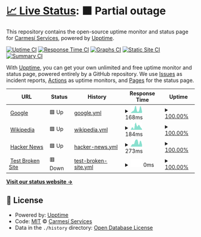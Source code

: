 # [📈 Live Status](https://status.carmesiservices.com): <!--live status--> **🟧 Partial outage**

This repository contains the open-source uptime monitor and status page for [Carmesí Services](https://carmesiservices.com), powered by [Upptime](https://github.com/upptime/upptime).

[![Uptime CI](https://github.com/CarmesiServices/status/workflows/Uptime%20CI/badge.svg)](https://github.com/CarmesiServices/status/actions?query=workflow%3A%22Uptime+CI%22)
[![Response Time CI](https://github.com/CarmesiServices/status/workflows/Response%20Time%20CI/badge.svg)](https://github.com/CarmesiServices/status/actions?query=workflow%3A%22Response+Time+CI%22)
[![Graphs CI](https://github.com/CarmesiServices/status/workflows/Graphs%20CI/badge.svg)](https://github.com/CarmesiServices/status/actions?query=workflow%3A%22Graphs+CI%22)
[![Static Site CI](https://github.com/CarmesiServices/status/workflows/Static%20Site%20CI/badge.svg)](https://github.com/CarmesiServices/status/actions?query=workflow%3A%22Static+Site+CI%22)
[![Summary CI](https://github.com/CarmesiServices/status/workflows/Summary%20CI/badge.svg)](https://github.com/CarmesiServices/status/actions?query=workflow%3A%22Summary+CI%22)

With [Upptime](https://upptime.js.org), you can get your own unlimited and free uptime monitor and status page, powered entirely by a GitHub repository. We use [Issues](https://github.com/CarmesiServices/status/issues) as incident reports, [Actions](https://github.com/CarmesiServices/status/actions) as uptime monitors, and [Pages](https://status.carmesiservices.com) for the status page.

<!--start: status pages-->
<!-- This summary is generated by Upptime (https://github.com/upptime/upptime) -->
<!-- Do not edit this manually, your changes will be overwritten -->
<!-- prettier-ignore -->
| URL | Status | History | Response Time | Uptime |
| --- | ------ | ------- | ------------- | ------ |
| <img alt="" src="https://icons.duckduckgo.com/ip3/www.google.com.ico" height="13"> [Google](https://www.google.com) | 🟩 Up | [google.yml](https://github.com/CarmesiServices/status/commits/HEAD/history/google.yml) | <details><summary><img alt="Response time graph" src="./graphs/google/response-time-week.png" height="20"> 168ms</summary><br><a href="https://status.carmesiservices.com/history/google"><img alt="Response time 103" src="https://img.shields.io/endpoint?url=https%3A%2F%2Fraw.githubusercontent.com%2FCarmesiServices%2Fstatus%2FHEAD%2Fapi%2Fgoogle%2Fresponse-time.json"></a><br><a href="https://status.carmesiservices.com/history/google"><img alt="24-hour response time 78" src="https://img.shields.io/endpoint?url=https%3A%2F%2Fraw.githubusercontent.com%2FCarmesiServices%2Fstatus%2FHEAD%2Fapi%2Fgoogle%2Fresponse-time-day.json"></a><br><a href="https://status.carmesiservices.com/history/google"><img alt="7-day response time 168" src="https://img.shields.io/endpoint?url=https%3A%2F%2Fraw.githubusercontent.com%2FCarmesiServices%2Fstatus%2FHEAD%2Fapi%2Fgoogle%2Fresponse-time-week.json"></a><br><a href="https://status.carmesiservices.com/history/google"><img alt="30-day response time 132" src="https://img.shields.io/endpoint?url=https%3A%2F%2Fraw.githubusercontent.com%2FCarmesiServices%2Fstatus%2FHEAD%2Fapi%2Fgoogle%2Fresponse-time-month.json"></a><br><a href="https://status.carmesiservices.com/history/google"><img alt="1-year response time 103" src="https://img.shields.io/endpoint?url=https%3A%2F%2Fraw.githubusercontent.com%2FCarmesiServices%2Fstatus%2FHEAD%2Fapi%2Fgoogle%2Fresponse-time-year.json"></a></details> | <details><summary><a href="https://status.carmesiservices.com/history/google">100.00%</a></summary><a href="https://status.carmesiservices.com/history/google"><img alt="All-time uptime 100.00%" src="https://img.shields.io/endpoint?url=https%3A%2F%2Fraw.githubusercontent.com%2FCarmesiServices%2Fstatus%2FHEAD%2Fapi%2Fgoogle%2Fuptime.json"></a><br><a href="https://status.carmesiservices.com/history/google"><img alt="24-hour uptime 100.00%" src="https://img.shields.io/endpoint?url=https%3A%2F%2Fraw.githubusercontent.com%2FCarmesiServices%2Fstatus%2FHEAD%2Fapi%2Fgoogle%2Fuptime-day.json"></a><br><a href="https://status.carmesiservices.com/history/google"><img alt="7-day uptime 100.00%" src="https://img.shields.io/endpoint?url=https%3A%2F%2Fraw.githubusercontent.com%2FCarmesiServices%2Fstatus%2FHEAD%2Fapi%2Fgoogle%2Fuptime-week.json"></a><br><a href="https://status.carmesiservices.com/history/google"><img alt="30-day uptime 100.00%" src="https://img.shields.io/endpoint?url=https%3A%2F%2Fraw.githubusercontent.com%2FCarmesiServices%2Fstatus%2FHEAD%2Fapi%2Fgoogle%2Fuptime-month.json"></a><br><a href="https://status.carmesiservices.com/history/google"><img alt="1-year uptime 100.00%" src="https://img.shields.io/endpoint?url=https%3A%2F%2Fraw.githubusercontent.com%2FCarmesiServices%2Fstatus%2FHEAD%2Fapi%2Fgoogle%2Fuptime-year.json"></a></details>
| <img alt="" src="https://icons.duckduckgo.com/ip3/en.wikipedia.org.ico" height="13"> [Wikipedia](https://en.wikipedia.org) | 🟩 Up | [wikipedia.yml](https://github.com/CarmesiServices/status/commits/HEAD/history/wikipedia.yml) | <details><summary><img alt="Response time graph" src="./graphs/wikipedia/response-time-week.png" height="20"> 184ms</summary><br><a href="https://status.carmesiservices.com/history/wikipedia"><img alt="Response time 205" src="https://img.shields.io/endpoint?url=https%3A%2F%2Fraw.githubusercontent.com%2FCarmesiServices%2Fstatus%2FHEAD%2Fapi%2Fwikipedia%2Fresponse-time.json"></a><br><a href="https://status.carmesiservices.com/history/wikipedia"><img alt="24-hour response time 172" src="https://img.shields.io/endpoint?url=https%3A%2F%2Fraw.githubusercontent.com%2FCarmesiServices%2Fstatus%2FHEAD%2Fapi%2Fwikipedia%2Fresponse-time-day.json"></a><br><a href="https://status.carmesiservices.com/history/wikipedia"><img alt="7-day response time 184" src="https://img.shields.io/endpoint?url=https%3A%2F%2Fraw.githubusercontent.com%2FCarmesiServices%2Fstatus%2FHEAD%2Fapi%2Fwikipedia%2Fresponse-time-week.json"></a><br><a href="https://status.carmesiservices.com/history/wikipedia"><img alt="30-day response time 159" src="https://img.shields.io/endpoint?url=https%3A%2F%2Fraw.githubusercontent.com%2FCarmesiServices%2Fstatus%2FHEAD%2Fapi%2Fwikipedia%2Fresponse-time-month.json"></a><br><a href="https://status.carmesiservices.com/history/wikipedia"><img alt="1-year response time 205" src="https://img.shields.io/endpoint?url=https%3A%2F%2Fraw.githubusercontent.com%2FCarmesiServices%2Fstatus%2FHEAD%2Fapi%2Fwikipedia%2Fresponse-time-year.json"></a></details> | <details><summary><a href="https://status.carmesiservices.com/history/wikipedia">100.00%</a></summary><a href="https://status.carmesiservices.com/history/wikipedia"><img alt="All-time uptime 100.00%" src="https://img.shields.io/endpoint?url=https%3A%2F%2Fraw.githubusercontent.com%2FCarmesiServices%2Fstatus%2FHEAD%2Fapi%2Fwikipedia%2Fuptime.json"></a><br><a href="https://status.carmesiservices.com/history/wikipedia"><img alt="24-hour uptime 100.00%" src="https://img.shields.io/endpoint?url=https%3A%2F%2Fraw.githubusercontent.com%2FCarmesiServices%2Fstatus%2FHEAD%2Fapi%2Fwikipedia%2Fuptime-day.json"></a><br><a href="https://status.carmesiservices.com/history/wikipedia"><img alt="7-day uptime 100.00%" src="https://img.shields.io/endpoint?url=https%3A%2F%2Fraw.githubusercontent.com%2FCarmesiServices%2Fstatus%2FHEAD%2Fapi%2Fwikipedia%2Fuptime-week.json"></a><br><a href="https://status.carmesiservices.com/history/wikipedia"><img alt="30-day uptime 100.00%" src="https://img.shields.io/endpoint?url=https%3A%2F%2Fraw.githubusercontent.com%2FCarmesiServices%2Fstatus%2FHEAD%2Fapi%2Fwikipedia%2Fuptime-month.json"></a><br><a href="https://status.carmesiservices.com/history/wikipedia"><img alt="1-year uptime 100.00%" src="https://img.shields.io/endpoint?url=https%3A%2F%2Fraw.githubusercontent.com%2FCarmesiServices%2Fstatus%2FHEAD%2Fapi%2Fwikipedia%2Fuptime-year.json"></a></details>
| <img alt="" src="https://icons.duckduckgo.com/ip3/news.ycombinator.com.ico" height="13"> [Hacker News](https://news.ycombinator.com) | 🟩 Up | [hacker-news.yml](https://github.com/CarmesiServices/status/commits/HEAD/history/hacker-news.yml) | <details><summary><img alt="Response time graph" src="./graphs/hacker-news/response-time-week.png" height="20"> 273ms</summary><br><a href="https://status.carmesiservices.com/history/hacker-news"><img alt="Response time 313" src="https://img.shields.io/endpoint?url=https%3A%2F%2Fraw.githubusercontent.com%2FCarmesiServices%2Fstatus%2FHEAD%2Fapi%2Fhacker-news%2Fresponse-time.json"></a><br><a href="https://status.carmesiservices.com/history/hacker-news"><img alt="24-hour response time 369" src="https://img.shields.io/endpoint?url=https%3A%2F%2Fraw.githubusercontent.com%2FCarmesiServices%2Fstatus%2FHEAD%2Fapi%2Fhacker-news%2Fresponse-time-day.json"></a><br><a href="https://status.carmesiservices.com/history/hacker-news"><img alt="7-day response time 273" src="https://img.shields.io/endpoint?url=https%3A%2F%2Fraw.githubusercontent.com%2FCarmesiServices%2Fstatus%2FHEAD%2Fapi%2Fhacker-news%2Fresponse-time-week.json"></a><br><a href="https://status.carmesiservices.com/history/hacker-news"><img alt="30-day response time 249" src="https://img.shields.io/endpoint?url=https%3A%2F%2Fraw.githubusercontent.com%2FCarmesiServices%2Fstatus%2FHEAD%2Fapi%2Fhacker-news%2Fresponse-time-month.json"></a><br><a href="https://status.carmesiservices.com/history/hacker-news"><img alt="1-year response time 313" src="https://img.shields.io/endpoint?url=https%3A%2F%2Fraw.githubusercontent.com%2FCarmesiServices%2Fstatus%2FHEAD%2Fapi%2Fhacker-news%2Fresponse-time-year.json"></a></details> | <details><summary><a href="https://status.carmesiservices.com/history/hacker-news">100.00%</a></summary><a href="https://status.carmesiservices.com/history/hacker-news"><img alt="All-time uptime 99.97%" src="https://img.shields.io/endpoint?url=https%3A%2F%2Fraw.githubusercontent.com%2FCarmesiServices%2Fstatus%2FHEAD%2Fapi%2Fhacker-news%2Fuptime.json"></a><br><a href="https://status.carmesiservices.com/history/hacker-news"><img alt="24-hour uptime 100.00%" src="https://img.shields.io/endpoint?url=https%3A%2F%2Fraw.githubusercontent.com%2FCarmesiServices%2Fstatus%2FHEAD%2Fapi%2Fhacker-news%2Fuptime-day.json"></a><br><a href="https://status.carmesiservices.com/history/hacker-news"><img alt="7-day uptime 100.00%" src="https://img.shields.io/endpoint?url=https%3A%2F%2Fraw.githubusercontent.com%2FCarmesiServices%2Fstatus%2FHEAD%2Fapi%2Fhacker-news%2Fuptime-week.json"></a><br><a href="https://status.carmesiservices.com/history/hacker-news"><img alt="30-day uptime 99.97%" src="https://img.shields.io/endpoint?url=https%3A%2F%2Fraw.githubusercontent.com%2FCarmesiServices%2Fstatus%2FHEAD%2Fapi%2Fhacker-news%2Fuptime-month.json"></a><br><a href="https://status.carmesiservices.com/history/hacker-news"><img alt="1-year uptime 99.90%" src="https://img.shields.io/endpoint?url=https%3A%2F%2Fraw.githubusercontent.com%2FCarmesiServices%2Fstatus%2FHEAD%2Fapi%2Fhacker-news%2Fuptime-year.json"></a></details>
| <img alt="" src="https://icons.duckduckgo.com/ip3/thissitedoesnotexist.koj.co.ico" height="13"> [Test Broken Site](https://thissitedoesnotexist.koj.co) | 🟥 Down | [test-broken-site.yml](https://github.com/CarmesiServices/status/commits/HEAD/history/test-broken-site.yml) | <details><summary><img alt="Response time graph" src="./graphs/test-broken-site/response-time-week.png" height="20"> 0ms</summary><br><a href="https://status.carmesiservices.com/history/test-broken-site"><img alt="Response time 0" src="https://img.shields.io/endpoint?url=https%3A%2F%2Fraw.githubusercontent.com%2FCarmesiServices%2Fstatus%2FHEAD%2Fapi%2Ftest-broken-site%2Fresponse-time.json"></a><br><a href="https://status.carmesiservices.com/history/test-broken-site"><img alt="24-hour response time 0" src="https://img.shields.io/endpoint?url=https%3A%2F%2Fraw.githubusercontent.com%2FCarmesiServices%2Fstatus%2FHEAD%2Fapi%2Ftest-broken-site%2Fresponse-time-day.json"></a><br><a href="https://status.carmesiservices.com/history/test-broken-site"><img alt="7-day response time 0" src="https://img.shields.io/endpoint?url=https%3A%2F%2Fraw.githubusercontent.com%2FCarmesiServices%2Fstatus%2FHEAD%2Fapi%2Ftest-broken-site%2Fresponse-time-week.json"></a><br><a href="https://status.carmesiservices.com/history/test-broken-site"><img alt="30-day response time 0" src="https://img.shields.io/endpoint?url=https%3A%2F%2Fraw.githubusercontent.com%2FCarmesiServices%2Fstatus%2FHEAD%2Fapi%2Ftest-broken-site%2Fresponse-time-month.json"></a><br><a href="https://status.carmesiservices.com/history/test-broken-site"><img alt="1-year response time 0" src="https://img.shields.io/endpoint?url=https%3A%2F%2Fraw.githubusercontent.com%2FCarmesiServices%2Fstatus%2FHEAD%2Fapi%2Ftest-broken-site%2Fresponse-time-year.json"></a></details> | <details><summary><a href="https://status.carmesiservices.com/history/test-broken-site">100.00%</a></summary><a href="https://status.carmesiservices.com/history/test-broken-site"><img alt="All-time uptime 100.00%" src="https://img.shields.io/endpoint?url=https%3A%2F%2Fraw.githubusercontent.com%2FCarmesiServices%2Fstatus%2FHEAD%2Fapi%2Ftest-broken-site%2Fuptime.json"></a><br><a href="https://status.carmesiservices.com/history/test-broken-site"><img alt="24-hour uptime 100.00%" src="https://img.shields.io/endpoint?url=https%3A%2F%2Fraw.githubusercontent.com%2FCarmesiServices%2Fstatus%2FHEAD%2Fapi%2Ftest-broken-site%2Fuptime-day.json"></a><br><a href="https://status.carmesiservices.com/history/test-broken-site"><img alt="7-day uptime 100.00%" src="https://img.shields.io/endpoint?url=https%3A%2F%2Fraw.githubusercontent.com%2FCarmesiServices%2Fstatus%2FHEAD%2Fapi%2Ftest-broken-site%2Fuptime-week.json"></a><br><a href="https://status.carmesiservices.com/history/test-broken-site"><img alt="30-day uptime 100.00%" src="https://img.shields.io/endpoint?url=https%3A%2F%2Fraw.githubusercontent.com%2FCarmesiServices%2Fstatus%2FHEAD%2Fapi%2Ftest-broken-site%2Fuptime-month.json"></a><br><a href="https://status.carmesiservices.com/history/test-broken-site"><img alt="1-year uptime 100.00%" src="https://img.shields.io/endpoint?url=https%3A%2F%2Fraw.githubusercontent.com%2FCarmesiServices%2Fstatus%2FHEAD%2Fapi%2Ftest-broken-site%2Fuptime-year.json"></a></details>

<!--end: status pages-->

[**Visit our status website →**](https://status.carmesiservices.com)

## 📄 License

- Powered by: [Upptime](https://github.com/upptime/upptime)
- Code: [MIT](./LICENSE) © [Carmesí Services](https://carmesiservices.com)
- Data in the `./history` directory: [Open Database License](https://opendatacommons.org/licenses/odbl/1-0/)
